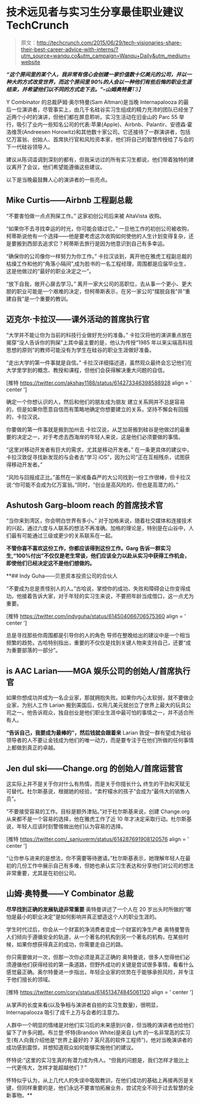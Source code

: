 # 技术远见者与实习生分享最佳职业建议 TechCrunch

> 原文：<http://techcrunch.com/2015/06/29/tech-visionaries-share-their-best-career-advice-with-interns/?utm_source=wanqu.co&utm_campaign=Wanqu+Daily&utm_medium=website>

***“这个房间里的某个人，我非常有信心会创建一家价值数十亿美元的公司，并以一种大的方式改变世界，而这个房间里 90%的人会以一种他们有些后悔的职业生涯结束，并希望他们以不同的方式走下去。”–山姆奥特曼**T3】*

Y Combinator 的总裁萨姆·奥尔特曼(Sam Altman)是当晚 Internapalooza 的最后一位演讲者，尽管事实上，由几千名硅谷实习生组成的精力充沛的团队已经坐了近两个小时的演讲，但他们都在屏息聆听。实习生活动在旧金山的 Parc 55 举行，吸引了业内一些知名公司的代表:苹果(Apple)、Airbnb、Palantir、安德森·霍洛维茨(Andreesen Horowitz)和其他数十家公司。它还接待了一群演讲者，包括亿万富翁、创始人、首席执行官和风险资本家，他们将自己的智慧传授给了与会的下一代硅谷领导人。

建议从陈词滥调到深刻的都有，但我采访过的所有实习生都说，他们带着独特的建议离开了会议，他们希望能遵循这些建议。

以下是当晚最鼓舞人心的演讲者的一些亮点。

## Mike Curtis——Airbnb 工程副总裁

“不要害怕做一点点狗屎工作。”
这家初创公司后来被 AltaVista 收购。

“如果你不去寻找幸运的时光，你可能会错过它。”
一旦他工作的初创公司被收购，柯蒂斯说他有一个选择——他是要考虑这次收购如何使他的人生计划变得复杂，还是要搬到西部去追求它？柯蒂斯去旅行是因为他意识到自己有多幸运。

“确保你的公司像你一样努力为你工作。”
卡拉汉谈到，离开他在雅虎工程副总裁的枯燥工作和他的“角落小隔间”,成为脸书的一名工程经理，周围都是应届毕业生，这是他做过的“最好的职业决定之一”。

“放下自我，敞开心扉去学习。”
离开一家大公司的高职位，去从事一个更小、更大胆的职业可能是一个艰难的决定，但柯蒂斯表示，在另一家公司“摆脱自我”并“重建自我”是一个重要的教训。

## 迈克尔·卡拉汉——课外活动的首席执行官

“大学并不能让你为当前的科技行业做好充分的准备。”
卡拉汉将他的演讲重点放在揭穿“没人告诉你的狗屎”上其中最主要的是，他认为传授“1985 年以来尖端高科技思想的原则”的教师可能没有为学生在硅谷的职业生涯做好准备。

“走出大学的第一件事就是自信。”
卡拉汉详细描述道，虽然观众最终会忘记他们在大学里学到的概念、教授和课程，但他们会获得解决重大问题的自信。

[推特 https://twitter.com/akshay1188/status/614273346398588928 align = ' center ']

确定一个你想认识的人，然后和他们的朋友成为朋友
建立关系网并不总是容易的，但是如果你愿意自信而有策略地确定你想要建立的关系，坚持不懈会有回报的，卡拉汉说。

你要做的第一件事就是搬到加州去
卡拉汉说，从芝加哥搬到硅谷是他做过的最重要的决定之一，对于考虑去西海岸的年轻人来说，这是他们必须要做的事情。

“这里对移动开发者有巨大的需求，尤其是移动开发者。”
在一条更具体的建议中，卡拉汉敦促寻找新发现的与会者去“学习 iOS”，因为公司“正在互相残杀，试图获得移动开发者。”

“风险与回报成正比。”虽然在一家戒备森严的大公司找到一份工作很棒，但卡拉汉说:“你可能不会成为亿万富翁。”同时，“创业是高风险的，但也是高潜力的。”

## Ashutosh Garg–bloom reach 的首席技术官

“当你来到湾区，你会明白世界有多小。”
对于加格来说，随着社交媒体和连接技术的兴起，通过六度与人联系的想法不再准确。加格的理论是，特别是在山谷中，人们最有可能通过三级或更少的关系联系在一起。

****不管你喜不喜欢这份工作，你都应该得到这份工作。Garg 告诉一群实习生,“100%付出”不仅仅是老生常谈，他们应该全力以赴从实习中获得工作机会，即使他们已经决定这不是他们想做的。****

 **## Indy Guha——贝恩资本投资公司的合伙人

“不要成为总是责怪别人的人。”古哈说，掌控你的成功、失败和障碍会让你变得成功。他接着告诉大家，对于年轻的实习生来说，不要把年龄当成借口，这一点尤为重要。

[推特 https://twitter.com/indyguha/status/614504066706575360 align = ' center ']

总是寻找那些你周围都是引导你的人的角色
导师在整晚给出的建议中是一个相当频繁的趋势。古哈特别指出，重要的不仅仅是找到关键人物来支持自己，还要“成为重要部落的一部分”。

## is AAC Larian——MGA 娱乐公司的创始人/首席执行官

如果你想成功并成为一名企业家，那就拥抱失败。如果你内心太软弱，就不要做企业家，为别人工作
Larian 搬到美国后，仅用几美元就创立了世界上最大的玩具公司之一。他告诉观众，独自创业是他们职业生涯中最可怕的事情之一，并不适合所有人。

**“告诉自己，我要成为最棒的”，然后钱就会跟着来** Larian 敦促一群有望成为硅谷领导者的人不要让金钱成为他们的唯一动力，而是要专注于在他们所做的任何事情上都做到真正的卓越。

## Jen dul ski——Change.org 的创始人/首席运营官

这实际上并不是关于你对什么有热情，而是关于你擅长什么
终生的干劲和天赋无可替代。杜尔斯基说，根据她的经验，“卖柠檬水的孩子”会成为“最伟大的销售人员”。

“不要接受容易的工作。目标是额外津贴。”对于杜尔斯基来说，创建 Change.org 从来都不是一个容易的选择，他在雅虎工作了近 10 年才决定采取行动。杜尔斯基说，年轻人应该时刻警惕做出他们认为容易的选择。

[推特 https://twitter.com/_sanjuverm/status/614287691908120576 align = ' center ']

“让你参与进来的是想法，你不需要等待邀请。”杜尔斯基表示，她理解年轻人在最初的几份工作中展示自己有多难，但她也承认实习生表达和分享他们对公司的想法非常重要，尤其是在初创公司。

## 山姆·奥特曼——Y Combinator 总裁

**尽早找到正确的发展轨迹非常重要** 奥特曼讲述了一个人在 20 岁出头时所做的“哪怕是最小的职业决定”是如何影响并真正塑造这个人的职业生涯的。

学生时代过后，你会从一个财富的净消费者变成一个财富的净生产者
奥特曼警告人们倾向于遵循安全的轨道，从一个著名的机构到另一个著名的机构，在某些时候，如果你想获得真正的成功，你需要走自己的路。

你只需要做对一次，但那一次你必须是真正正确的
奥特曼说，很多人觉得他们必须遵循他们获得经验的第一条道路，但野外成功的关键是尝试很多事情，看看什么感觉最正确。奥尔特曼进一步指出，年轻企业家的优势在于能够承担风险，并专注于他们擅长的领域。

[推特 https://twitter.com/cory/status/614513474845061120 align = ' center ']

从掌声的长度来看(以及争相与演讲者自拍的实习生数量)，很明显，Internapalooza 吸引了成千上万与会者的注意力。

人群中一个明显的情绪是对他们实习后的未来感到兴奋，但当晚的演讲者也给他们留下了许多问题。布兰登·怀特(Brandon White)是来自 Lyft 的一名非常高的实习生(有人向我介绍他是“世界上最好的 7 英尺高的软件工程师”)，他对当晚演讲者的成功感到震惊，并想知道观众如何能够实施他们的建议。

怀特说:“这里的实习生真的有潜力成为伟人。“但我的问题是，我们怎样才能比上一代更伟大，怎样才能超越他们？”

怀特似乎认为，从上几代人的失误中吸取教训，在他们成功的基础上再接再厉是关键，但同样重要的是，他们永远不要害怕拓展业务，尝试完全不同于过去智慧的全新事物。**